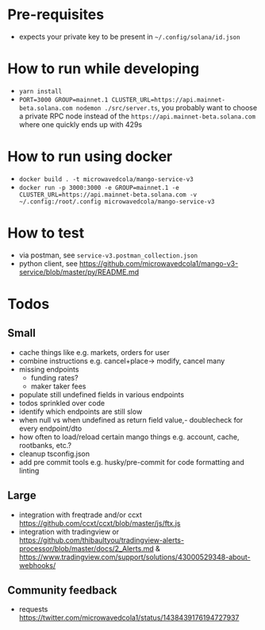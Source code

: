 # Pre-requisites
* expects your private key to be present in `~/.config/solana/id.json`

# How to run while developing
* `yarn install`
* `PORT=3000 GROUP=mainnet.1 CLUSTER_URL=https://api.mainnet-beta.solana.com nodemon ./src/server.ts`, you probably want to choose a private RPC node instead of the `https://api.mainnet-beta.solana.com` where one quickly ends up with 429s

# How to run using docker
* `docker build . -t microwavedcola/mango-service-v3`
* `docker run -p 3000:3000 -e GROUP=mainnet.1 -e CLUSTER_URL=https://api.mainnet-beta.solana.com -v  ~/.config:/root/.config microwavedcola/mango-service-v3`

# How to test
* via postman, see `service-v3.postman_collection.json`
* python client, see https://github.com/microwavedcola1/mango-v3-service/blob/master/py/README.md

# Todos
## Small
- cache things like e.g. markets, orders for user
- combine instructions e.g. cancel+place-> modify, cancel many
- missing endpoints
  - funding rates?
  - maker taker fees
- populate still undefined fields in various endpoints
- todos sprinkled over code
- identify which endpoints are still slow
- when null vs when undefined as return field value,- doublecheck for every endpoint/dto
- how often to load/reload certain mango things e.g. account, cache, rootbanks, etc.?
- cleanup tsconfig.json
- add pre commit tools e.g. husky/pre-commit for code formatting and linting
## Large
- integration with freqtrade and/or ccxt https://github.com/ccxt/ccxt/blob/master/js/ftx.js
- integration with tradingview or https://github.com/thibaultyou/tradingview-alerts-processor/blob/master/docs/2_Alerts.md & https://www.tradingview.com/support/solutions/43000529348-about-webhooks/

## Community feedback
- requests https://twitter.com/microwavedcola1/status/1438439176194727937